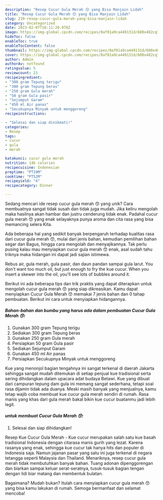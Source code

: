 ```yaml
---
description: "Resep Cucur Gula Merah 😙 yang Bisa Manjain Lidah"
title: "Resep Cucur Gula Merah 😙 yang Bisa Manjain Lidah"
slug: 239-resep-cucur-gula-merah-yang-bisa-manjain-lidah
category: Uncategorized
date: 2023-02-07T16:11:20.978Z
image: https://img-global.cpcdn.com/recipes/0af01a9ca449131d/680x482cq70/cucur-gula-merah-foto-resep-utama.jpg
hideToc: false
enableToc: true
enableTocContent: false
thumbnail: https://img-global.cpcdn.com/recipes/0af01a9ca449131d/680x482cq70/cucur-gula-merah-foto-resep-utama.jpg
cover: https://img-global.cpcdn.com/recipes/0af01a9ca449131d/680x482cq70/cucur-gula-merah-foto-resep-utama.jpg
author: Admin
authorAv: notfound
ratingvalue: 5
reviewcount: 23
recipeingredient:
- "300 gram Tepung terigu"
- "300 gram Tepung beras"
- "250 gram Gula merah"
- "50 gram Gula pasir"
- "Sejumput Garam"
- "450 ml Air panas"
- "Secukupnya Minyak untuk menggoreng"
recipeinstructions:

- "Selesai dan siap dinikmati!"
categories:
- Resep
tags:
- cucur
- gula
- merah

katakunci: cucur gula merah 
nutrition: 146 calories
recipecuisine: Indonesian
preptime: "PT19M"
cooktime: "PT52M"
recipeyield: "4"
recipecategory: Dinner

---
```





Sedang mencari ide resep cucur gula merah 😙 yang unik? Cara membuatnya sangat tidak susah dan tidak juga mudah. Jika keliru mengolah maka hasilnya akan hambar dan justru cenderung tidak enak. Padahal cucur gula merah 😙 yang enak selayaknya punya aroma dan cita rasa yang bisa memancing selera Kita.





Ada beberapa hal yang sedikit banyak berpengaruh terhadap kualitas rasa dari cucur gula merah 😙, mulai dari jenis bahan, kemudian pemilihan bahan segar dan Bagus, hingga cara mengolah dan menyajikannya. Tak perlu pusing kalau mau menyiapkan cucur gula merah 😙 enak,      asal sudah tahu triknya maka hidangan ini dapat jadi sajian istimewa.














Rebus air, gula merah, gula pasir, dan daun pandan sampai gula larut. You don&#39;t want too much oil, but just enough to fry the kue cucur. When you insert a skewer into the oil, you&#39;ll see lots of bubbles around it.






Berikut ini ada beberapa tips dan trik praktis yang dapat diterapkan untuk mengolah cucur gula merah 😙 yang siap dikreasikan. Kamu dapat menyiapkan Cucur Gula Merah 😙 memakai 7 jenis bahan dan 0 tahap pembuatan. Berikut ini cara untuk menyiapkan hidangannya.

<!--inarticleads1-->

##### Bahan-bahan dan bumbu yang harus ada dalam pembuatan Cucur Gula Merah 😙:

1. Gunakan 300 gram Tepung terigu
1. Sediakan 300 gram Tepung beras
1. Gunakan 250 gram Gula merah
1. Persiapkan 50 gram Gula pasir
1. Sediakan Sejumput Garam
1. Gunakan 450 ml Air panas
1. Persiapkan Secukupnya Minyak untuk menggoreng


Kue yang menonjol bagian tengahnya ini sangat terkenal di daerah Jakarta sehingga sangat mudah ditemukan di setiap penjual kue tradisional serta sering dihidangkan dalam upacara adat budaya Betawi. Kue yang dibuat dari campuran tepung dam gula ini memang sangat sederhana, tetapi soal rasa dijamin tidak ada duanya. Meski masih banyak yang menjualnya, kamu tetap wajib coba membuat kue cucur gula merah sendiri di rumah. Rasa manis yang khas dari gula merah bakal bikin kue cucur buatanmu jadi lebih legit. 

<!--inarticleads2-->

#####  untuk membuat Cucur Gula Merah 😙:


1. Selesai dan siap dihidangkan!

Resep Kue Cucur Gula Merah - Kue cucur merupakan salah satu kue basah tradisional Indonesia dengan citarasa manis gurih yang lezat. Karena rasanya yang enak, sehingga kue cucur tak hanya hits dan populer di Indonesia saja. Namun jajanan pasar yang satu ini juga terkenal di negara tetangga seperti Malaysia dan Thailand. Menariknya, resep cucur gula merah tidak membutuhkan banyak bahan. Tuang adonan dipenggorengan dan biarkan sampai keluar serat-seratnya, tusuk-tusuk bagian tengan dengan lidi biar matang dan membentuk bulatan. 

Bagaimana? Mudah bukan? Itulah cara menyiapkan cucur gula merah 😙 yang bisa kamu lakukan di rumah. Semoga bermanfaat dan selamat mencoba!
